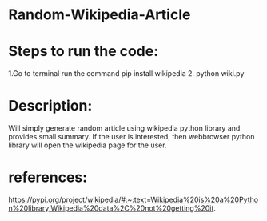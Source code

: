 # Random-Wikipedia-Article

# Steps to run the code:
  1.Go to terminal run the command
    pip install wikipedia
  2. python wiki.py
  
# Description:
Will simply generate random article using wikipedia python library and provides small summary.
If the user is interested, then webbrowser python library will open the wikipedia page for the user. 

# references: 
  https://pypi.org/project/wikipedia/#:~:text=Wikipedia%20is%20a%20Python%20library,Wikipedia%20data%2C%20not%20getting%20it.
